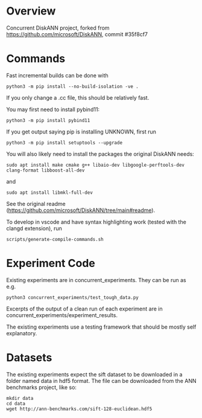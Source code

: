 # Overview 

Concurrent DiskANN project, forked from https://github.com/microsoft/DiskANN, commit #35f8cf7

# Commands

Fast incremental builds can be done with
```
python3 -m pip install --no-build-isolation -ve .
```
If you only change a .cc file, this should be relatively fast.

You may first need to install pybind11:
```
python3 -m pip install pybind11
```

If you get output saying pip is installing UNKNOWN, first run
```
python3 -m pip install setuptools --upgrade
```

You will also likely need to install the packages the original DiskANN needs:
```
sudo apt install make cmake g++ libaio-dev libgoogle-perftools-dev clang-format libboost-all-dev
```
and
```
sudo apt install libmkl-full-dev
```
See the original readme (https://github.com/microsoft/DiskANN/tree/main#readme).

To develop in vscode and have syntax highlighting work (tested with the clangd extension), run
```
scripts/generate-compile-commands.sh
```

# Experiment Code

Existing experiments are in concurrent_experiments. They can be run as e.g.

```
python3 concurrent_experiments/test_tough_data.py
```

Excerpts of the output of a clean run of each experiment are in concurrent_experiments/experiment_results.

The existing experiments use a testing framework that should be mostly self explanatory.

# Datasets

The existing experiments expect the sift dataset to be downloaded in a folder named data in hdf5 format. 
The file can be downloaded from the ANN benchmarks project, like so:

```
mkdir data
cd data
wget http://ann-benchmarks.com/sift-128-euclidean.hdf5
```

